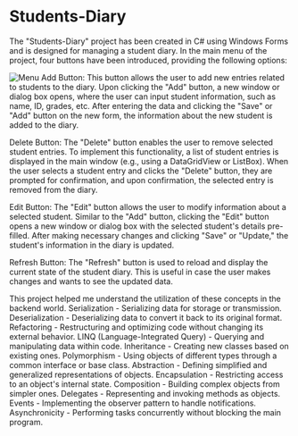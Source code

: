 # Students-Diary

The "Students-Diary" project has been created in C# using Windows Forms and is designed for managing a student diary. In the main menu of the project, four buttons have been introduced, providing the following options:


![Menu](https://github.com/JakubSencio/Students-Diary/assets/116436495/dbc63805-713d-40b1-8d2e-efadf44138ea)
Add Button: 
This button allows the user to add new entries related to students to the diary. Upon clicking the "Add" button, a new window or dialog box opens, where the user can input student information, such as name, ID, grades, etc. After entering the data and clicking the "Save" or "Add" button on the new form, the information about the new student is added to the diary.

Delete Button: 
The "Delete" button enables the user to remove selected student entries. To implement this functionality, a list of student entries is displayed in the main window (e.g., using a DataGridView or ListBox). When the user selects a student entry and clicks the "Delete" button, they are prompted for confirmation, and upon confirmation, the selected entry is removed from the diary.

Edit Button: 
The "Edit" button allows the user to modify information about a selected student. Similar to the "Add" button, clicking the "Edit" button opens a new window or dialog box with the selected student's details pre-filled. After making necessary changes and clicking "Save" or "Update," the student's information in the diary is updated.

Refresh Button: 
The "Refresh" button is used to reload and display the current state of the student diary. This is useful in case the user makes changes and wants to see the updated data.






This project helped me understand the utilization of these concepts in the backend world.
Serialization - Serializing data for storage or transmission.
Deserialization - Deserializing data to convert it back to its original format.
Refactoring - Restructuring and optimizing code without changing its external behavior.
LINQ (Language-Integrated Query) - Querying and manipulating data within code.
Inheritance - Creating new classes based on existing ones.
Polymorphism - Using objects of different types through a common interface or base class.
Abstraction - Defining simplified and generalized representations of objects.
Encapsulation - Restricting access to an object's internal state.
Composition - Building complex objects from simpler ones.
Delegates - Representing and invoking methods as objects.
Events - Implementing the observer pattern to handle notifications.
Asynchronicity - Performing tasks concurrently without blocking the main program.


